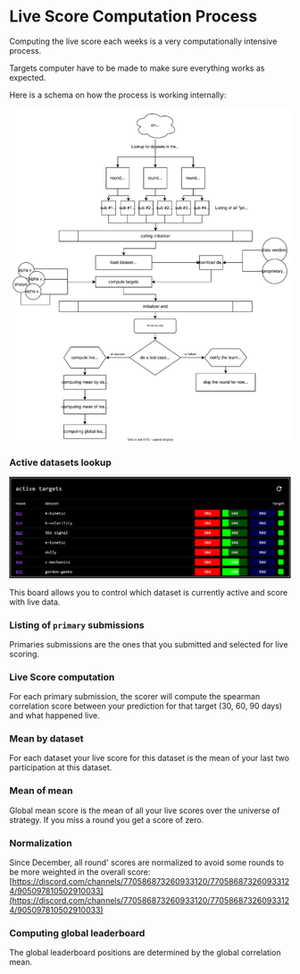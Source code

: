 # Live Score Computation Process

Computing the live score each weeks is a very computationally intensive process.

Targets computer have to be made to make sure everything works as expected.

Here is a schema on how the process is working internally:

![internal schema](../.gitbook/assets/live-computer.drawio.svg)

### Active datasets lookup

![](<../.gitbook/assets/image (23).png>)

This board allows you to control which dataset is currently active and score with live data.

### Listing of `primary` submissions

Primaries submissions are the ones that you submitted and selected for live scoring.

### Live Score computation

For each primary submission, the scorer will compute the spearman correlation score between your prediction for that target (30, 60, 90 days) and what happened live.

### Mean by dataset

For each dataset your live score for this dataset is the mean of your last two participation at this dataset.

### Mean of mean

Global mean score is the mean of all your live scores over the universe of strategy. If you miss a round you get a score of zero.

### Normalization

Since December, all round' scores are normalized to avoid some rounds to be more weighted in the overall score: [https://discord.com/channels/770586873260933120/770586873260933124/905097810502910033](https://discord.com/channels/770586873260933120/770586873260933124/905097810502910033)

### Computing global leaderboard

The global leaderboard positions are determined by the global correlation mean.
